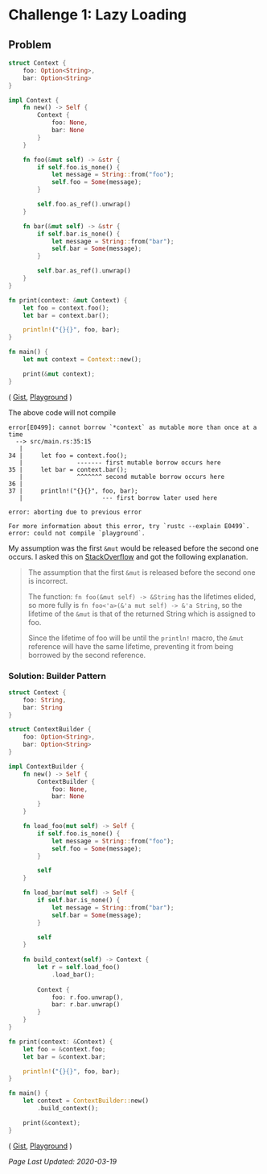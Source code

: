 # Challenge 1: Lazy Loading

## Problem

```rust
struct Context {
    foo: Option<String>,
    bar: Option<String>
}

impl Context {
    fn new() -> Self {
        Context {
            foo: None,
            bar: None
        }
    }

    fn foo(&mut self) -> &str {
        if self.foo.is_none() {
            let message = String::from("foo");
            self.foo = Some(message);
        }

        self.foo.as_ref().unwrap()
    }

    fn bar(&mut self) -> &str {
        if self.bar.is_none() {
            let message = String::from("bar");
            self.bar = Some(message);
        }

        self.bar.as_ref().unwrap()
    }
}

fn print(context: &mut Context) {
    let foo = context.foo();
    let bar = context.bar();

    println!("{}{}", foo, bar);
}

fn main() {
    let mut context = Context::new();

    print(&mut context);
}
```
(
[Gist](https://gist.github.com/NebulaFox/897a513604a9612597e9ebc5d31bd624), 
[Playground](https://play.rust-lang.org/?version=stable&mode=debug&edition=2018&gist=897a513604a9612597e9ebc5d31bd624)
)

The above code will not compile
```
error[E0499]: cannot borrow `*context` as mutable more than once at a time
  --> src/main.rs:35:15
   |
34 |     let foo = context.foo();
   |               ------- first mutable borrow occurs here
35 |     let bar = context.bar();
   |               ^^^^^^^ second mutable borrow occurs here
36 | 
37 |     println!("{}{}", foo, bar);
   |                      --- first borrow later used here

error: aborting due to previous error

For more information about this error, try `rustc --explain E0499`.
error: could not compile `playground`.
```

My assumption was the first `&mut` would be released before the second one occurs.
I asked this on [StackOverflow](https://stackoverflow.com/questions/60591782/unexpected-second-mutable-borrow-on-a-struct)
and got the following explanation.

> The assumption that the first `&mut` is released before the second one is incorrect.
>
> The function: `fn foo(&mut self) -> &String` has the lifetimes elided,
> so more fully is `fn foo<'a>(&'a mut self) -> &'a String`, so the lifetime of the `&mut`
> is that of the returned String which is assigned to foo.
>
> Since the lifetime of foo will be until the `println!` macro,
> the `&mut` reference will have the same lifetime,
> preventing it from being borrowed by the second reference.

### Solution: Builder Pattern

```rust
struct Context {
    foo: String,
    bar: String
}

struct ContextBuilder {
    foo: Option<String>,
    bar: Option<String>
}

impl ContextBuilder {
    fn new() -> Self {
        ContextBuilder {
            foo: None,
            bar: None
        }
    }

    fn load_foo(mut self) -> Self {
        if self.foo.is_none() {
            let message = String::from("foo");
            self.foo = Some(message);
        }

        self
    }

    fn load_bar(mut self) -> Self {
        if self.bar.is_none() {
            let message = String::from("bar");
            self.bar = Some(message);
        }

        self
    }
    
    fn build_context(self) -> Context {
        let r = self.load_foo()
            .load_bar();
        
        Context {
            foo: r.foo.unwrap(),
            bar: r.bar.unwrap()
        }
    }
}

fn print(context: &Context) {
    let foo = &context.foo;
    let bar = &context.bar;

    println!("{}{}", foo, bar);
}

fn main() {
    let context = ContextBuilder::new()
        .build_context();

    print(&context);
}
```
(
[Gist](https://gist.github.com/NebulaFox/8222ec0676cc3ba8aefcf6d001215c65),
[Playground](https://play.rust-lang.org/?version=stable&mode=debug&edition=2018&gist=8222ec0676cc3ba8aefcf6d001215c65)
)

_Page Last Updated: 2020-03-19_